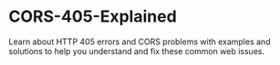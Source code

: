 # CORS-405-Explained
Learn about HTTP 405 errors and CORS problems with examples and solutions to help you understand and fix these common web issues.
